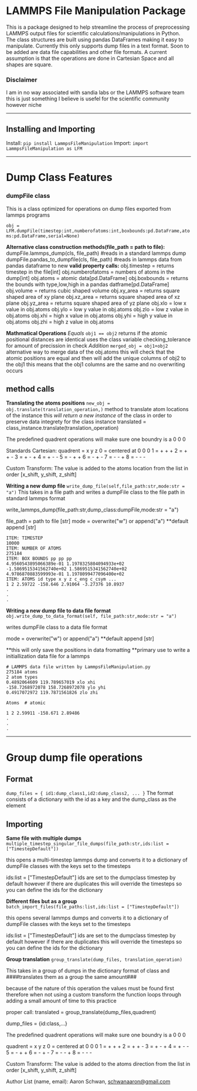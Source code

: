 # LAMMPS File Manipulation Package

This is a package designed to help streamline the process of preprocessing LAMMPS output files for scientific calculations/manipulations in Python. The class structures are built using pandas DataFrames making it easy to manipulate. Currently this only supports dump files in a text format. Soon to be added are data file capabilities and other file formats. A current assumption is that the operations are done in Cartesian Space and all shapes are square.
### Disclaimer
I am in no way associated with sandia labs or the LAMMPS software team this is just something I believe is usefel for the scientific community however niche

---
## Installing and Importing
Install: `pip install LammpsFileManipulation`
Import: `import LammpsFileManipulation as LFM`


---
# Dump Class Features
### dumpFile class
This is a class optimized for operations on dump files exported from lammps
  programs

`obj = LFM.dumpFile(timestep:int,numberofatoms:int,boxbounds:pd.DataFrame,atoms:pd.DataFrame,serial=None)`

**Alternative class construction methods(file_path = path to file):**
dumpFile.lammps_dump(cls, file_path) #reads in a standard lammps dump
dumpFile.pandas_to_dumpfile(cls, file_path) #reads in lammps data from pandas dataframe to new
**valid property calls:**
obj.timestep = returns timestep in the file[int]
obj.numberofatoms = numbers of atoms in the dump[int]
obj.atoms = atomic data[pd.DataFrame]
obj.boxbounds = returns the bounds with type,low,high in a pandas datframe[pd.DataFrame]
obj.volume = returns cubic shaped volume
obj.xy_area = returns square shaped area of xy plane
obj.xz_area = returns square shaped area of xz plane
obj.yz_area = returns square shaped area of yz plane
obj.xlo = low x value in obj.atoms
obj.ylo = low y value in obj.atoms
obj.zlo = low z value in obj.atoms
obj.xhi = high x value in obj.atoms
obj.yhi = high y value in obj.atoms
obj.zhi = high z value in obj.atoms

**Mathmatical Operations**
*Equals*
`obj1 == obj2`
returns if the atomic positional distances are identical uses the class variable checking_tolerance for amount of precission in check
*Addition*
`merged_obj = obj1+obj2`
alternative way to merge data of the obj.atoms this will check that the atomic positions are equal and then will add the unique columns of obj2 to the obj1 this means that the obj1 columns are the same and no overwriting occurs

## method calls
**Translating the atoms positions**
`new_obj = obj.translate(translation_operation,)`
method to translate atom locations of the instance this *will return a new instance* of the class in order to preserve data integrety for the class instance
translated = class_instance.translate(translation_operation)

The predefined quadrent operations will make sure one boundry is a 0 0 0

Standards Cartesian:
 quadrent = x y z
        0 = centered at 0 0 0
        1 = + + +
        2 = + + -
        3 = + - +
        4 = + - -
        5 = - + +
        6 = - + -
        7 = - - +
        8 = - - -

Custom Transform:
The value is added to the atoms location from the list in order [x_shift, y_shift, z_shift]

**Writing a new dump file**
`write_dump_file(self,file_path:str,mode:str = "a")`
This takes in a file path and writes a dumpFile class to the file path in
standard lammps format

write_lammps_dump(file_path:str,dump_class:dumpFile,mode:str = "a")

file_path = path to file [str]
mode = overwrite("w") or append("a") **default append [str]

```
ITEM: TIMESTEP
10000
ITEM: NUMBER OF ATOMS
275184
ITEM: BOX BOUNDS pp pp pp
4.9560543895066389e-01 1.1978325804094933e+02
-1.5869515341562740e+02 1.5869515341562740e+02
4.9786870883599993e-01 1.1978099477096400e+02
ITEM: ATOMS id type x y z c_eng c_csym ...
1 2 2.59722 -158.646 2.91064 -3.27376 10.8937
.
.
.
```
**Writing a new dump file to data file format**
`obj.write_dump_to_data_format(self, file_path:str,mode:str = "a")`

writes dumpFile class to a data file format

mode = overwrite("w") or append("a") **default append [str]

**this will only save the positions in data fromatting
**primary use to write a initiallization data file for a lammps
```
# LAMMPS data file written by LammpsFileManipulation.py
275184 atoms
2 atom types
0.4892064609 119.789657019 xlo xhi
-158.7268972078 158.7268972078 ylo yhi
0.4917072972 119.7871561826 zlo zhi

Atoms  # atomic

1 2 2.59911 -158.671 2.89486
.
.
.
```

---

# Group dump file operations

## Format
`dump_files = { id1:dump_class1,id2:dump_class2, ... }`
The format consists of a dictionary with the id as a key and the dump_class as the element

## Importing
**Same file with multiple dumps**
`multiple_timestep_singular_file_dumps(file_path:str,ids:list = ["TimestepDefault"])`

this opens a multi-timestep lammps dump and converts it to a dictionary of
dumpFile classes with the keys set to the timesteps

ids:list = ["TimestepDefault"]
ids are set to the dumpclass timestep by default however if there are duplicates
this will override the timesteps so you can define the ids for the dictionary

**Different files but as a group**
`batch_import_files(file_paths:list,ids:list = ["TimestepDefault"])`

this opens several lammps dumps and converts it to a dictionary of
dumpFile classes with the keys set to the timesteps

ids:list = ["TimestepDefault"]
ids are set to the dumpclass timestep by default however if there are duplicates
this will override the timesteps so you can define the ids for the dictionary

**Group translation**
`group_translate(dump_files, translation_operation)`

This takes in a group of dumps in the dictionary format of class and ####translates
them as a group the same amount###

because of the nature of this operation the values must be found first therefore
when not using a custom transform the function loops through adding a small
amount of time to this practice

proper call:
translated = group_translate(dump_files,quadrent)

dump_files = {id:class,...}

The predefined quadrent operations will make sure one boundry is a 0 0 0

quadrent = x y z
    0 = centered at 0 0 0
    1 = + + +
    2 = + + -
    3 = + - +
    4 = + - -
    5 = - + +
    6 = - + -
    7 = - - +
    8 = - - -

Custom Transform:
 The value is added to the atoms direction from the list in order [x_shift, y_shift, z_shift]

Author List (name, email):
Aaron Schwan, schwanaaron@gmail.com
